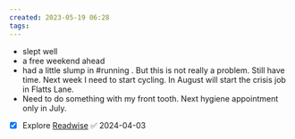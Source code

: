 ```yaml
---
created: 2023-05-19 06:28 
tags: 
---
```

- slept well
- a free weekend ahead
- had a little slump in #running . But this is not really a problem. Still have time. Next week I need to start cycling. In August will start the crisis job in Flatts Lane.
- Need to do something with my front tooth. Next hygiene appointment only in July.
- [x] Explore [Readwise](https://readwise.io/pricing) ✅ 2024-04-03


